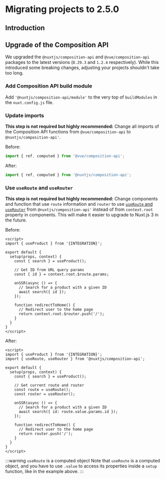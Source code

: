 # Migrating projects to 2.5.0

## Introduction

<!-- TBD -->

## Upgrade of the Composition API

We upgraded the `@nuxtjs/composition-api` and `@vue/composition-api` packages to the latest versions (`0.29.3` and `1.2.4` respectively). While this introduced some breaking changes, adjusting your projects shouldn't take too long.

### Add Composition API build module

Add `'@nuxtjs/composition-api/module'` to the very top of `buildModules` in the `nuxt.config.js` file.

### Update imports

**This step is not required but highly recommended:** Change all imports of the Composition API functions from `@vue/composition-api` to `@nuxtjs/composition-api'`.

Before:
```javascript
import { ref, computed } from '@vue/composition-api';
```

After:
```javascript
import { ref, computed } from '@nuxtjs/composition-api';
```

### Use `useRoute` and `useRouter`

**This step is not required but highly recommended:** Change components and function that use `route` information and `router` to use [`useRoute` and `useRouter`](https://composition-api.nuxtjs.org/packages/routes) from `@nuxtjs/composition-api'` instead of from `context.root` property in components. This will make it easier to upgrade to Nuxt.js 3 in the future.

Before:
```vue{9,13,18}
<script>
import { useProduct } from '{INTEGRATION}';

export default {
  setup(props, context) {
    const { search } = useProduct();

    // Get ID from URL query params
    const { id } = context.root.$route.params;

    onSSR(async () => {
      // Search for a product with a given ID
      await search({ id });
    });

    function redirectToHome() {
      // Redirect user to the home page
      return context.root.$router.push('/');
    }
  }
}
</script>
```

After:
```vue{3,10-11,15,20}
<script>
import { useProduct } from '{INTEGRATION}';
import { useRoute, useRouter } from '@nuxtjs/composition-api';

export default {
  setup(props, context) {
    const { search } = useProduct();

    // Get current route and router
    const route = useRoute();
    const router = useRouter();

    onSSR(async () => {
      // Search for a product with a given ID
      await search({ id: route.value.params.id });
    });

    function redirectToHome() {
      // Redirect user to the home page
      return router.push('/');
    }
  }
}
</script>
```

:::warning `useRoute` is a computed object
Note that `useRoute` is a computed object, and you have to use `.value` to access its properties inside a `setup` function, like in the example above.
:::
